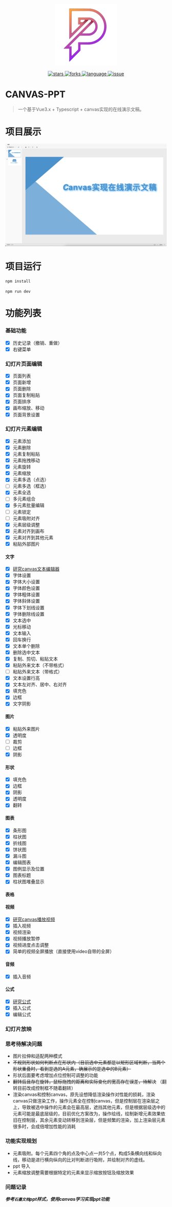 <p align="center">
    <img src="./public/favicon-192x192.png" />
</p>

<p align="center">
    <a href="https://github.com/moneyinto/canvas-ppt/stargazers" target="_black">
        <img src="https://img.shields.io/github/stars/moneyinto/canvas-ppt?logo=github" alt="stars" />
    </a>
    <a href="https://www.github.com/moneyinto/canvas-ppt/network/members" target="_black">
        <img src="https://img.shields.io/github/forks/moneyinto/canvas-ppt?logo=github" alt="forks" />
    </a>
    <a href="https://www.typescriptlang.org" target="_black">
        <img src="https://img.shields.io/badge/language-TypeScript-blue.svg" alt="language">
    </a>
    <a href="https://github.com/moneyinto/canvas-ppt/issues" target="_black">
        <img src="https://img.shields.io/github/issues-closed/moneyinto/canvas-ppt.svg" alt="issue">
    </a>
</p>

# CANVAS-PPT
> 一个基于Vue3.x + Typescript + canvas实现的在线演示文稿。

# 项目展示
![](./public/demo.jpeg)

# 项目运行
```
npm install

npm run dev
```

# 功能列表
### 基础功能
- [x] 历史记录（撤销、重做）
- [x] 右键菜单

### 幻灯片页面编辑
- [x] 页面列表
- [x] 页面新增
- [x] 页面删除
- [x] 页面复制粘贴
- [x] 页面排序
- [x] 画布缩放、移动
- [x] 页面背景设置

### 幻灯片元素编辑
- [x] 元素添加
- [x] 元素删除
- [x] 元素复制粘贴
- [x] 元素拖拽移动
- [x] 元素旋转
- [x] 元素缩放
- [x] 元素多选（点选）
- [ ] 元素多选（框选）
- [x] 元素全选
- [ ] 多元素组合
- [x] 多元素批量编辑
- [ ] 元素锁定
- [ ] 元素吸附对齐
- [x] 元素层级调整
- [x] 元素对齐到画布
- [x] 元素对齐到其他元素
- [x] 粘贴外部图片

#### 文字
- [x] [研究canvas文本编辑器](https://github.com/moneyinto/canvas-editor)
- [x] 字体设置
- [x] 字体大小设置
- [x] 字体颜色设置
- [x] 字体粗体设置
- [x] 字体斜体设置
- [x] 字体下划线设置
- [x] 字体删除线设置
- [x] 文本选中
- [x] 光标移动
- [x] 文本输入
- [x] 回车换行
- [x] 文本单个删除
- [x] 删除选中文本
- [x] 复制、剪切、粘贴文本
- [x] 粘贴外来文本（不带格式）
- [ ] 粘贴外来文本（带格式）
- [x] 文本设置行高
- [x] 文本左对齐、居中、右对齐
- [x] 填充色
- [x] 边框
- [x] 文字阴影

#### 图片
- [x] 粘贴外来图片
- [x] 透明度
- [ ] 裁剪
- [ ] 边框
- [x] 阴影

#### 形状
- [x] 填充色
- [x] 边框
- [x] 阴影
- [x] 透明度
- [x] 翻转

#### 图表
- [x] 条形图
- [x] 柱状图
- [x] 折线图
- [x] 饼状图
- [x] 漏斗图
- [x] 编辑图表
- [x] 图例显示及位置
- [x] 图表标题
- [x] 柱状图堆叠显示

#### 表格

#### 视频
- [x] [研究canvas播放视频](https://github.com/moneyinto/canvas-video)
- [x] 插入视频
- [x] 视频渲染
- [x] 视频播放暂停
- [x] 视频进度点击调整
- [x] 简单的视频全屏播放（直接使用video自带的全屏）

#### 音频
- [x] 插入音频

#### 公式
- [x] [研究公式](https://github.com/moneyinto/vue-mathJax)
- [x] 插入公式
- [x] 编辑公式

### 幻灯片放映

### 思考待解决问题
- 图片拉伸和适配两种模式
- ~~不规则形状如何判断点在形状内（目前选中元素都是以矩形区域判断，当两个形状重叠时，看到是选的A元素，确展示的是选中的B元素）~~
- 形状后面要考虑增加点位控制可调整的功能
- ~~翻转后且存在旋转，鼠标拖拽的距离和实际变化的宽高存在误差，待解决~~ （翻转目前改成控制框不随着翻转）
- 渲染canvas和控制canvas，原先设想降低渲染操作对性能的损耗，渲染canvas只做渲染工作，操作元素全在控制canvas，但是控制层在渲染层之上，导致被选中操作的元素会在最高层，遮挡其他元素，但是根据层级选中的元素可能是最底层级的，目前优化方案改为，操作绘线，绘制新增元素效果依旧在控制层，其余元素变动转移到渲染层，但是频繁的渲染，加上渲染层元素很多时，会成倍增加性能的消耗

### 功能实现规划
- 元素吸附。每个元素四个角的点及中心点一共5个点，构成5条横向线和纵向线，移动是进行横向纵向的比对判断进行吸附，并绘制对齐的虚线。
- ppt 导入
- 元素缩放调整需要根据特定的元素来显示缩放按钮及缩放效果

### 问题记录

***参考`石墨文档`ppt样式，使用canvas学习实现ppt功能***
